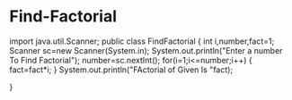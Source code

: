 # Find-Factorial
import java.util.Scanner;
public class FindFactorial
{
int i,number,fact=1;
Scanner sc=new Scanner(System.in);
System.out.println("Enter a number To Find Factorial");
number=sc.nextInt();
for(i=1;i<=number;i++)
{
fact=fact*i;
}
System.out.println("FActorial of Given Is "fact);

}
